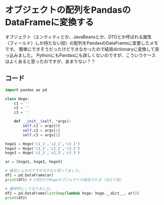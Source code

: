 # オブジェクトの配列をPandasのDataFrameに変換する
オブジェクト（エンティティとか、JavaBeansとか、DTOとか呼ばれる属性（フィールド）しか持たない奴）の配列をPandasのDataFrameに変更したメモです。
簡単にできそうだったけどできなかったので結局dictionaryに変換して突っ込みました。
PythonにもPandasにも詳しくないのですが、こういうケースはよくあると思ったのですが、あまりない？？

## コード

```python
import pandas as pd

class Hoge:
    c1 = ''
    c2 = ''
    c3 = ''

    def __init__(self, *args):
        self.c1 = args[0]
        self.c2 = args[1]
        self.c3 = args[2]

hoge1 = Hoge('c1_1','c2_1','c3_1')
hoge2 = Hoge('c1_2','c2_2','c3_2')
hoge3 = Hoge('c1_3','c2_3','c3_3')

ar = [hoge1, hoge2, hoge3]

# 最初こんなのでできるかなと思ってました。
df1 = pd.DataFrame(ar)
print(df1) # 1列3行でHogeオブジェクトが設定される（当たり前）

# 最終的にこうなりました。
df2 = pd.DataFrame(list(map(lambda hoge: hoge.__dict__, ar)))
print(df2)
```

